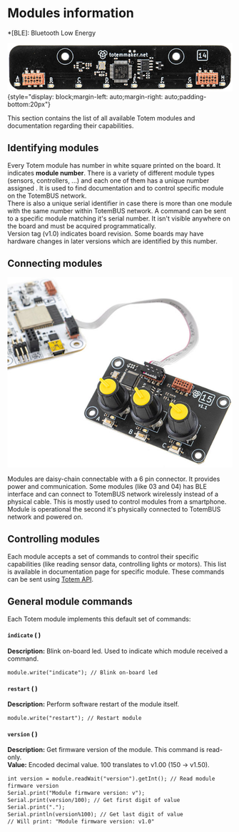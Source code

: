 # Modules information

*[BLE]: Bluetooth Low Energy

![Totem module](/assets/images/module_14.jpg){style="display: block;margin-left: auto;margin-right: auto;padding-bottom:20px"}

This section contains the list of all available Totem modules and documentation regarding their capabilities.  

## Identifying modules

Every Totem module has number in white square printed on the board. It indicates **module number**. There is a variety of different module types (sensors, controllers, ...) and each one of them has a unique number assigned . It is used to find documentation and to control specific module on the TotemBUS network.  
There is also a unique serial identifier in case there is more than one module with the same number within TotemBUS network. A command can be sent to a specific module matching it's serial number. It isn't visible anywhere on the board and must be acquired programmatically.  
Version tag (v1.0) indicates board revision. Some boards may have hardware changes in later versions which are identified by this number.

## Connecting modules

![Totem modules daisy-chain](/assets/images/module_15_connected.jpg)

Modules are daisy-chain connectable with a 6 pin connector. It provides power and communication. Some modules (like 03 and 04) has BLE interface and can connect to TotemBUS network wirelessly instead of a physical cable. This is mostly used to control modules from a smartphone. Module is operational the second it's physically connected to TotemBUS network and powered on.

## Controlling modules

Each module accepts a set of commands to control their specific capabilities (like reading sensor data, controlling lights or motors). This list is available in documentation page for specific module. These commands can be sent using [Totem API](/API).

## General module commands

Each Totem module implements this default set of commands:

#### `indicate` ( )

**Description:** Blink on-board led. Used to indicate which module received a command.

```arduino
module.write("indicate"); // Blink on-board led
```

#### `restart` ( )

**Description:** Perform software restart of the module itself.

```arduino
module.write("restart"); // Restart module
```

#### `version` ( )

**Description:** Get firmware version of the module. This command is read-only.  
**Value:** Encoded decimal value. 100 translates to v1.00 (150 -> v1.50).

```arduino
int version = module.readWait("version").getInt(); // Read module firmware version
Serial.print("Module firmware version: v");
Serial.print(version/100); // Get first digit of value
Serial.print(".");
Serial.println(version%100); // Get last digit of value
// Will print: "Module firmware version: v1.0"
```
